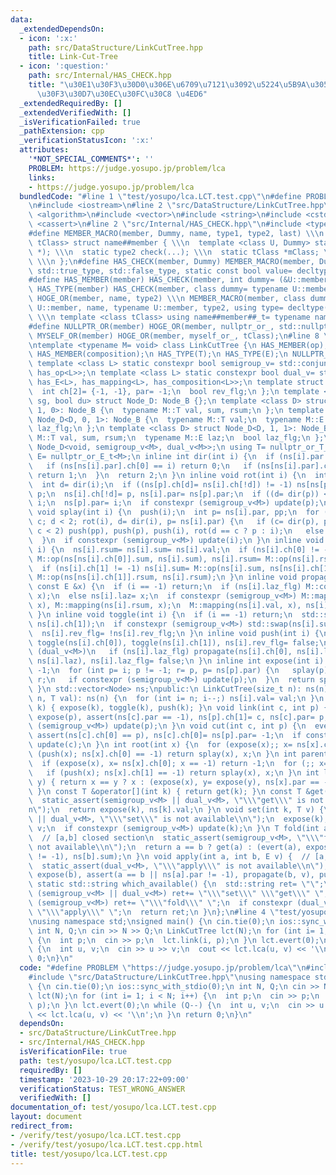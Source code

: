 ```yaml
---
data:
  _extendedDependsOn:
  - icon: ':x:'
    path: src/DataStructure/LinkCutTree.hpp
    title: Link-Cut-Tree
  - icon: ':question:'
    path: src/Internal/HAS_CHECK.hpp
    title: "\u30E1\u30F3\u30D0\u306E\u6709\u7121\u3092\u5224\u5B9A\u3059\u308B\u30C6\
      \u30F3\u30D7\u30EC\u30FC\u30C8 \u4ED6"
  _extendedRequiredBy: []
  _extendedVerifiedWith: []
  _isVerificationFailed: true
  _pathExtension: cpp
  _verificationStatusIcon: ':x:'
  attributes:
    '*NOT_SPECIAL_COMMENTS*': ''
    PROBLEM: https://judge.yosupo.jp/problem/lca
    links:
    - https://judge.yosupo.jp/problem/lca
  bundledCode: "#line 1 \"test/yosupo/lca.LCT.test.cpp\"\n#define PROBLEM \"https://judge.yosupo.jp/problem/lca\"\
    \n#include <iostream>\n#line 2 \"src/DataStructure/LinkCutTree.hpp\"\n#include\
    \ <algorithm>\n#include <vector>\n#include <string>\n#include <cstddef>\n#include\
    \ <cassert>\n#line 2 \"src/Internal/HAS_CHECK.hpp\"\n#include <type_traits>\n\
    #define MEMBER_MACRO(member, Dummy, name, type1, type2, last) \\\n template <class\
    \ tClass> struct name##member { \\\n  template <class U, Dummy> static type1 check(U\
    \ *); \\\n  static type2 check(...); \\\n  static tClass *mClass; \\\n  last;\
    \ \\\n };\n#define HAS_CHECK(member, Dummy) MEMBER_MACRO(member, Dummy, has_,\
    \ std::true_type, std::false_type, static const bool value= decltype(check(mClass))::value)\n\
    #define HAS_MEMBER(member) HAS_CHECK(member, int dummy= (&U::member, 0))\n#define\
    \ HAS_TYPE(member) HAS_CHECK(member, class dummy= typename U::member)\n#define\
    \ HOGE_OR(member, name, type2) \\\n MEMBER_MACRO(member, class dummy= typename\
    \ U::member, name, typename U::member, type2, using type= decltype(check(mClass)))\
    \ \\\n template <class tClass> using name##member##_t= typename name##member<tClass>::type;\n\
    #define NULLPTR_OR(member) HOGE_OR(member, nullptr_or_, std::nullptr_t);\n#define\
    \ MYSELF_OR(member) HOGE_OR(member, myself_or_, tClass);\n#line 8 \"src/DataStructure/LinkCutTree.hpp\"\
    \ntemplate <typename M= void> class LinkCutTree {\n HAS_MEMBER(op);\n HAS_MEMBER(mapping);\n\
    \ HAS_MEMBER(composition);\n HAS_TYPE(T);\n HAS_TYPE(E);\n NULLPTR_OR(T);\n NULLPTR_OR(E);\n\
    \ template <class L> static constexpr bool semigroup_v= std::conjunction_v<has_T<L>,\
    \ has_op<L>>;\n template <class L> static constexpr bool dual_v= std::conjunction_v<has_T<L>,\
    \ has_E<L>, has_mapping<L>, has_composition<L>>;\n template struct Node_B {\n\
    \  int ch[2]= {-1, -1}, par= -1;\n  bool rev_flg;\n };\n template <class D, bool\
    \ sg, bool du> struct Node_D: Node_B {};\n template <class D> struct Node_D<D,\
    \ 1, 0>: Node_B {\n  typename M::T val, sum, rsum;\n };\n template <class D> struct\
    \ Node_D<D, 0, 1>: Node_B {\n  typename M::T val;\n  typename M::E laz;\n  bool\
    \ laz_flg;\n };\n template <class D> struct Node_D<D, 1, 1>: Node_B {\n  typename\
    \ M::T val, sum, rsum;\n  typename M::E laz;\n  bool laz_flg;\n };\n using Node=\
    \ Node_D<void, semigroup_v<M>, dual_v<M>>;\n using T= nullptr_or_T_t<M>;\n using\
    \ E= nullptr_or_E_t<M>;\n inline int dir(int i) {\n  if (ns[i].par != -1) {\n\
    \   if (ns[ns[i].par].ch[0] == i) return 0;\n   if (ns[ns[i].par].ch[1] == i)\
    \ return 1;\n  }\n  return 2;\n }\n inline void rot(int i) {\n  int p= ns[i].par;\n\
    \  int d= dir(i);\n  if ((ns[p].ch[d]= ns[i].ch[!d]) != -1) ns[ns[p].ch[d]].par=\
    \ p;\n  ns[i].ch[!d]= p, ns[i].par= ns[p].par;\n  if ((d= dir(p)) < 2) ns[ns[p].par].ch[d]=\
    \ i;\n  ns[p].par= i;\n  if constexpr (semigroup_v<M>) update(p);\n }\n inline\
    \ void splay(int i) {\n  push(i);\n  int p= ns[i].par, pp;\n  for (int d= dir(i),\
    \ c; d < 2; rot(i), d= dir(i), p= ns[i].par) {\n   if (c= dir(p), pp= ns[p].par;\
    \ c < 2) push(pp), push(p), push(i), rot(d == c ? p : i);\n   else push(p), push(i);\n\
    \  }\n  if constexpr (semigroup_v<M>) update(i);\n }\n inline void update(int\
    \ i) {\n  ns[i].rsum= ns[i].sum= ns[i].val;\n  if (ns[i].ch[0] != -1) ns[i].sum=\
    \ M::op(ns[ns[i].ch[0]].sum, ns[i].sum), ns[i].rsum= M::op(ns[i].rsum, ns[ns[i].ch[0]].rsum);\n\
    \  if (ns[i].ch[1] != -1) ns[i].sum= M::op(ns[i].sum, ns[ns[i].ch[1]].sum), ns[i].rsum=\
    \ M::op(ns[ns[i].ch[1]].rsum, ns[i].rsum);\n }\n inline void propagate(int i,\
    \ const E &x) {\n  if (i == -1) return;\n  if (ns[i].laz_flg) M::composition(ns[i].laz,\
    \ x);\n  else ns[i].laz= x;\n  if constexpr (semigroup_v<M>) M::mapping(ns[i].sum,\
    \ x), M::mapping(ns[i].rsum, x);\n  M::mapping(ns[i].val, x), ns[i].laz_flg= true;\n\
    \ }\n inline void toggle(int i) {\n  if (i == -1) return;\n  std::swap(ns[i].ch[0],\
    \ ns[i].ch[1]);\n  if constexpr (semigroup_v<M>) std::swap(ns[i].sum, ns[i].rsum);\n\
    \  ns[i].rev_flg= !ns[i].rev_flg;\n }\n inline void push(int i) {\n  if (ns[i].rev_flg)\
    \ toggle(ns[i].ch[0]), toggle(ns[i].ch[1]), ns[i].rev_flg= false;\n  if constexpr\
    \ (dual_v<M>)\n   if (ns[i].laz_flg) propagate(ns[i].ch[0], ns[i].laz), propagate(ns[i].ch[1],\
    \ ns[i].laz), ns[i].laz_flg= false;\n }\n inline int expose(int i) {\n  int r=\
    \ -1;\n  for (int p= i; p != -1; r= p, p= ns[p].par) {\n   splay(p), ns[p].ch[1]=\
    \ r;\n   if constexpr (semigroup_v<M>) update(p);\n  }\n  return splay(i), r;\n\
    \ }\n std::vector<Node> ns;\npublic:\n LinkCutTree(size_t n): ns(n) {}\n LinkCutTree(size_t\
    \ n, T val): ns(n) {\n  for (int i= n; i--;) ns[i].val= val;\n }\n void evert(int\
    \ k) { expose(k), toggle(k), push(k); }\n void link(int c, int p) {\n  evert(c),\
    \ expose(p), assert(ns[c].par == -1), ns[p].ch[1]= c, ns[c].par= p;\n  if constexpr\
    \ (semigroup_v<M>) update(p);\n }\n void cut(int c, int p) {\n  evert(p), expose(c),\
    \ assert(ns[c].ch[0] == p), ns[c].ch[0]= ns[p].par= -1;\n  if constexpr (semigroup_v<M>)\
    \ update(c);\n }\n int root(int x) {\n  for (expose(x);; x= ns[x].ch[0])\n   if\
    \ (push(x); ns[x].ch[0] == -1) return splay(x), x;\n }\n int parent(int x) {\n\
    \  if (expose(x), x= ns[x].ch[0]; x == -1) return -1;\n  for (;; x= ns[x].ch[1])\n\
    \   if (push(x); ns[x].ch[1] == -1) return splay(x), x;\n }\n int lca(int x, int\
    \ y) { return x == y ? x : (expose(x), y= expose(y), ns[x].par == -1) ? -1 : y;\
    \ }\n const T &operator[](int k) { return get(k); }\n const T &get(int k) {\n\
    \  static_assert(semigroup_v<M> || dual_v<M>, \"\\\"get\\\" is not available\\\
    n\");\n  return expose(k), ns[k].val;\n }\n void set(int k, T v) {\n  static_assert(semigroup_v<M>\
    \ || dual_v<M>, \"\\\"set\\\" is not available\\n\");\n  expose(k), ns[k].val=\
    \ v;\n  if constexpr (semigroup_v<M>) update(k);\n }\n T fold(int a, int b) {\
    \  // [a,b] closed section\n  static_assert(semigroup_v<M>, \"\\\"fold\\\" is\
    \ not available\\n\");\n  return a == b ? get(a) : (evert(a), expose(b), assert(ns[a].par\
    \ != -1), ns[b].sum);\n }\n void apply(int a, int b, E v) {  // [a,b] closed section\n\
    \  static_assert(dual_v<M>, \"\\\"apply\\\" is not available\\n\");\n  evert(a),\
    \ expose(b), assert(a == b || ns[a].par != -1), propagate(b, v), push(b);\n }\n\
    \ static std::string which_available() {\n  std::string ret= \"\";\n  if constexpr\
    \ (semigroup_v<M> || dual_v<M>) ret+= \"\\\"set\\\" \\\"get\\\" \";\n  if constexpr\
    \ (semigroup_v<M>) ret+= \"\\\"fold\\\" \";\n  if constexpr (dual_v<M>) ret+=\
    \ \"\\\"apply\\\" \";\n  return ret;\n }\n};\n#line 4 \"test/yosupo/lca.LCT.test.cpp\"\
    \nusing namespace std;\nsigned main() {\n cin.tie(0);\n ios::sync_with_stdio(0);\n\
    \ int N, Q;\n cin >> N >> Q;\n LinkCutTree lct(N);\n for (int i= 1; i < N; i++)\
    \ {\n  int p;\n  cin >> p;\n  lct.link(i, p);\n }\n lct.evert(0);\n while (Q--)\
    \ {\n  int u, v;\n  cin >> u >> v;\n  cout << lct.lca(u, v) << '\\n';\n }\n return\
    \ 0;\n}\n"
  code: "#define PROBLEM \"https://judge.yosupo.jp/problem/lca\"\n#include <iostream>\n\
    #include \"src/DataStructure/LinkCutTree.hpp\"\nusing namespace std;\nsigned main()\
    \ {\n cin.tie(0);\n ios::sync_with_stdio(0);\n int N, Q;\n cin >> N >> Q;\n LinkCutTree\
    \ lct(N);\n for (int i= 1; i < N; i++) {\n  int p;\n  cin >> p;\n  lct.link(i,\
    \ p);\n }\n lct.evert(0);\n while (Q--) {\n  int u, v;\n  cin >> u >> v;\n  cout\
    \ << lct.lca(u, v) << '\\n';\n }\n return 0;\n}\n"
  dependsOn:
  - src/DataStructure/LinkCutTree.hpp
  - src/Internal/HAS_CHECK.hpp
  isVerificationFile: true
  path: test/yosupo/lca.LCT.test.cpp
  requiredBy: []
  timestamp: '2023-10-29 20:17:22+09:00'
  verificationStatus: TEST_WRONG_ANSWER
  verifiedWith: []
documentation_of: test/yosupo/lca.LCT.test.cpp
layout: document
redirect_from:
- /verify/test/yosupo/lca.LCT.test.cpp
- /verify/test/yosupo/lca.LCT.test.cpp.html
title: test/yosupo/lca.LCT.test.cpp
---
```

